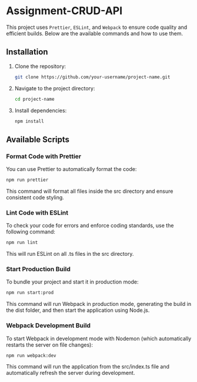 # Assignment-CRUD-API


This project uses `Prettier`, `ESLint`, and `Webpack` to ensure code quality and efficient builds. Below are the available commands and how to use them.

## Installation

1. Clone the repository:
    ```bash
    git clone https://github.com/your-username/project-name.git
    ```

2. Navigate to the project directory:
    ```bash
    cd project-name
    ```

3. Install dependencies:
    ```bash
    npm install
    ```

## Available Scripts

### Format Code with Prettier

You can use Prettier to automatically format the code:

```bash
npm run prettier
```
This command will format all files inside the src directory and ensure consistent code styling.

### Lint Code with ESLint
To check your code for errors and enforce coding standards, use the following command:

```bash
npm run lint
```

This will run ESLint on all .ts files in the src directory.

### Start Production Build
To bundle your project and start it in production mode:

```bash
npm run start:prod
```
This command will run Webpack in production mode, generating the build in the dist folder, and then start the application using Node.js.

### Webpack Development Build
To start Webpack in development mode with Nodemon (which automatically restarts the server on file changes):
```bash
npm run webpack:dev
```
This command will run the application from the src/index.ts file and automatically refresh the server during development.